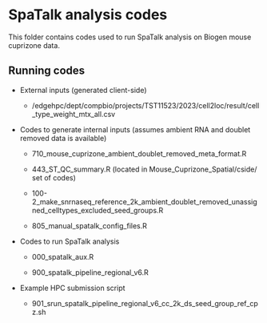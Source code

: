 # SpaTalk analysis codes

This folder contains codes used to run SpaTalk analysis on Biogen mouse cuprizone data.

## Running codes

* External inputs (generated client-side)

  * /edgehpc/dept/compbio/projects/TST11523/2023/cell2loc/result/cell_type_weight_mtx_all.csv

* Codes to generate internal inputs (assumes ambient RNA and doublet removed data is available)

  * 710_mouse_cuprizone_ambient_doublet_removed_meta_format.R

  * 443_ST_QC_summary.R (located in Mouse_Cuprizone_Spatial/cside/ set of codes)

  * 100-2_make_snrnaseq_reference_2k_ambient_doublet_removed_unassigned_celltypes_excluded_seed_groups.R

  * 805_manual_spatalk_config_files.R
 
* Codes to run SpaTalk analysis

  * 000_spatalk_aux.R
 
  * 900_spatalk_pipeline_regional_v6.R
 
* Example HPC submission script

  * 901_srun_spatalk_pipeline_regional_v6_cc_2k_ds_seed_group_ref_cpz.sh